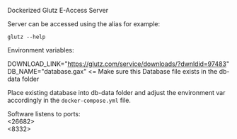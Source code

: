 Dockerized Glutz E-Access Server

Server can be accessed using the alias <glutz> for example: <br>

`glutz --help`

Environment variables: <br>

DOWNLOAD_LINK="https://glutz.com/service/downloads/?dwnldid=97483" <br>
DB_NAME="database.gax" <= Make sure this Database file exists in the db-data folder


Place existing database into db-data folder and adjust the environment
var accordingly in the `docker-compose.yml` file.

Software listens to ports: <br>
<26682> <br>
<8332>